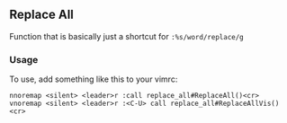 ## Replace All

Function that is basically just a shortcut for ```:%s/word/replace/g```



### Usage

To use, add something like this to your vimrc:

```
nnoremap <silent> <leader>r :call replace_all#ReplaceAll()<cr>
vnoremap <silent> <leader>r :<C-U> call replace_all#ReplaceAllVis()<cr>
```
